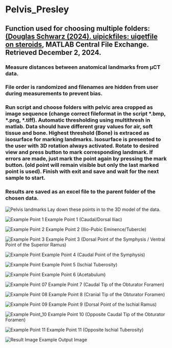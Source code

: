 # Pelvis_Presley
## Function used for choosing multiple folders: [(Douglas Schwarz (2024). uipickfiles: uigetfile on steroids](https://www.mathworks.com/matlabcentral/fileexchange/10867-uipickfiles-uigetfile-on-steroids), MATLAB Central File Exchange. Retrieved December 2, 2024.

### Measure distances between anatomical landmarks from µCT data.

### File order is randomized and filenames are hidden from user during measurements to prevent bias.

### Run script and choose folders with pelvic area cropped as image sequence (change correct fileformat in the script *.bmp, *.png, *.tiff). Automatic thresholding using multithresh in matlab. Data should have different gray values for air, soft tissue and bone. Highest threshold (Bone) is extraced as isosurface for marking landmarks. Isosurface is presented to the user with 3D rotation always activated. Rotate to desired view and press button to mark corresponding landmark. If errors are made, just mark the point again by pressing the mark button. (old point will remain visible but only the last marked point is used). Finish with exit and save and wait for the next sample to start. 

### Results are saved as an excel file to the parent folder of the chosen data. 



![Pelvis landmarks](https://github.com/user-attachments/assets/0ce6d93f-48a6-4748-b623-059701386ad2)
Lay down these points in to the 3D model of the data.

![Example Point 1](https://github.com/user-attachments/assets/05d94204-27e6-4a77-bd43-d0b614123291)
Example Point 1 (Caudal/Dorsal Iliac)

![Example Point 2](https://github.com/user-attachments/assets/08daaa8a-6ec4-4993-ab3f-0dca065a7db5)
Example Point 2 (Ilio-Pubic Eminence/Tubercle)

![Example Point 3](https://github.com/user-attachments/assets/bcf08b5c-24f9-47df-9a87-aca806376f36)
Example Point 3 (Dorsal Point of the Symphysis / Ventral Point of the Superior Ramus)

![Example Point ](https://github.com/user-attachments/assets/213df5bf-8f0c-47b5-96ab-19c1f952bbb1)
Example Point 4 (Caudal Point of the Symphysis)

![Example Point ](https://github.com/user-attachments/assets/de00f523-5709-4e10-95ad-256207c4fe85)
Example Point 5 (Ischial Tuberosity)

![Example Point ](https://github.com/user-attachments/assets/613f8546-65dd-4afd-b40e-a66eb5ef4d65)
Example Point 6 (Acetabulum)

![Example Point 07](https://github.com/user-attachments/assets/ac59304a-4477-4157-8877-b0eb332b32ae)
Example Point 7 (Caudal Tip of the Obturator Foramen)

![Example Point 08](https://github.com/user-attachments/assets/c51e9279-7954-462f-abd2-ec6eaa1584d2)
Example Point 8 (Cranial Tip of the Obturator Foramen)

![Example Point 09](https://github.com/user-attachments/assets/864841b9-b05b-4d1e-b027-ee5cc7fa744f)
Example Point 9 (Dorsal Point of the Ischial Ramus)

![Example Point_10](https://github.com/user-attachments/assets/008b4e21-088c-4270-b5a6-0251e57d3349)
Example Point 10 (Opposite Caudal Tip of the Obturator Foramen)

![Example Point 11](https://github.com/user-attachments/assets/1edb7a55-2088-4956-bc4a-6c1ac941c95e)
Example Point 11 (Opposite Ischial Tuberosity)

![Result Image](https://github.com/user-attachments/assets/c58640b0-55f5-4c90-b7da-3c5b00cf7b94)
Example Output Image
